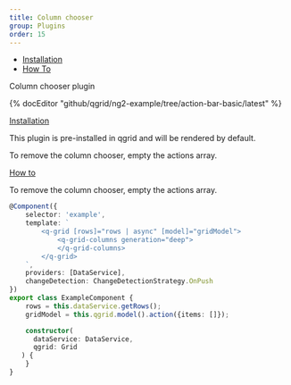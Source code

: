 ```yaml
---
title: Column chooser
group: Plugins
order: 15
---
```

- [Installation](#installation)
- [How To](#howto)

Column chooser plugin

{% docEditor "github/qgrid/ng2-example/tree/action-bar-basic/latest" %}

<a name="installation" href="#installation">
   Installation
</a>

This plugin is pre-installed in qgrid and will be rendered by default.

To remove the column chooser, empty the actions array.

<a name="howto" href="#howto">
   How to
</a>

To remove the column chooser, empty the actions array.

```typescript
@Component({
	selector: 'example',
	template: `
		<q-grid [rows]="rows | async" [model]="gridModel">
			<q-grid-columns generation="deep">
			</q-grid-columns>
		</q-grid>
	`,
	providers: [DataService],
	changeDetection: ChangeDetectionStrategy.OnPush
})
export class ExampleComponent {
	rows = this.dataService.getRows();
	gridModel = this.qgrid.model().action({items: []});

	constructor(
      dataService: DataService,
      qgrid: Grid
   ) {
	}
}
```